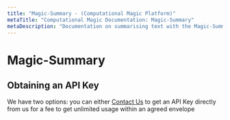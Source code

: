 ```yaml
---
title: "Magic-Summary - (Computational Magic Platform)"
metaTitle: "Computational Magic Documentation: Magic-Summary"
metaDescription: "Documentation on summarising text with the Magic-Summary AI model delivered via Computational Magic"
---
```



# Magic-Summary

## Obtaining an API Key

We have two options: you can either [Contact Us]() to get an API Key directly from us for a fee to get unlimited usage within an agreed envelope 